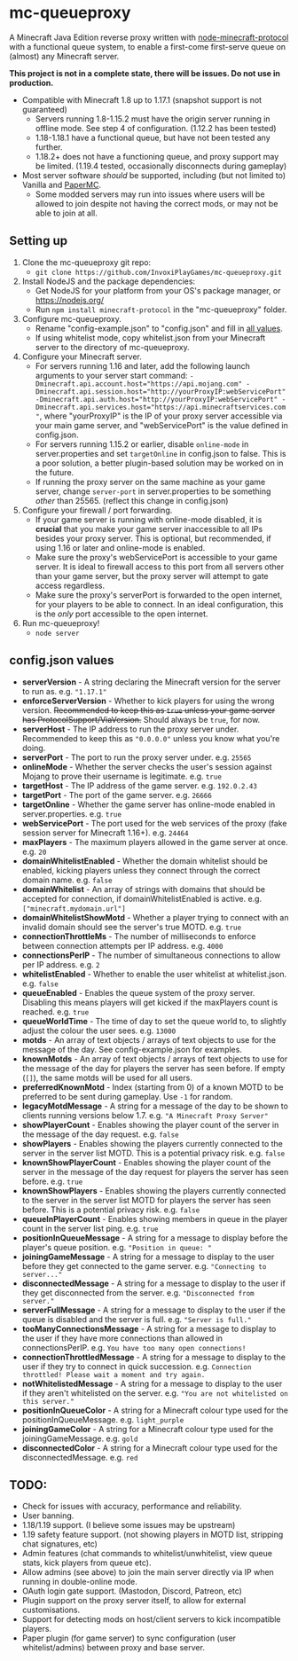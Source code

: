 # mc-queueproxy

A Minecraft Java Edition reverse proxy written with [node-minecraft-protocol](https://github.com/PrismarineJS/node-minecraft-protocol) with a functional queue system, to enable a first-come first-serve queue on (almost) any Minecraft server.

**This project is not in a complete state, there will be issues. Do not use in production.**

- Compatible with Minecraft 1.8 up to 1.17.1 (snapshot support is not guaranteed)
	- Servers running 1.8-1.15.2 must have the origin server running in offline mode. See step 4 of configuration. (1.12.2 has been tested)
    - 1.18-1.18.1 have a functional queue, but have not been tested any further.
    - 1.18.2+ does not have a functioning queue, and proxy support may be limited. (1.19.4 tested, occasionally disconnects during gameplay)
- Most server software *should* be supported, including (but not limited to) Vanilla and [PaperMC](https://papermc.io/).
    - Some modded servers may run into issues where users will be allowed to join despite not having the correct mods, or may not be able to join at all.

## Setting up

1. Clone the mc-queueproxy git repo:
    - `git clone https://github.com/InvoxiPlayGames/mc-queueproxy.git`
2. Install NodeJS and the package dependencies:
    - Get NodeJS for your platform from your OS's package manager, or https://nodejs.org/
	- Run `npm install minecraft-protocol` in the "mc-queueproxy" folder.
3. Configure mc-queueproxy.
    - Rename "config-example.json" to "config.json" and fill in [all values](#config-json-values).
    - If using whitelist mode, copy whitelist.json from your Minecraft server to the directory of mc-queueproxy.
4. Configure your Minecraft server.
    - For servers running 1.16 and later, add the following launch arguments to your server start command: `-Dminecraft.api.account.host="https://api.mojang.com" -Dminecraft.api.session.host="http://yourProxyIP:webServicePort" -Dminecraft.api.auth.host="http://yourProxyIP:webServicePort" -Dminecraft.api.services.host="https://api.minecraftservices.com"`, where "yourProxyIP" is the IP of your proxy server accessible via your main game server, and "webServicePort" is the value defined in config.json.
	- For servers running 1.15.2 or earlier, disable `online-mode` in server.properties and set `targetOnline` in config.json to false. This is a poor solution, a better plugin-based solution may be worked on in the future.
	- If running the proxy server on the same machine as your game server, change `server-port` in server.properties to be something *other* than 25565. (reflect this change in config.json)
5. Configure your firewall / port forwarding.
    - If your game server is running with online-mode disabled, it is **crucial** that you make your game server inaccessible to all IPs besides your proxy server. This is optional, but recommended, if using 1.16 or later and online-mode is enabled.
	- Make sure the proxy's webServicePort is accessible to your game server. It is ideal to firewall access to this port from all servers other than your game server, but the proxy server will attempt to gate access regardless.
	- Make sure the proxy's serverPort is forwarded to the open internet, for your players to be able to connect. In an ideal configuration, this is the *only* port accessible to the open internet.
6. Run mc-queueproxy!
    - `node server`

## config.json values

- **serverVersion** - A string declaring the Minecraft version for the server to run as. e.g. `"1.17.1"`
- **enforceServerVersion** - Whether to kick players for using the wrong version. ~~Recommended to keep this as `true` unless your game server has ProtocolSupport/ViaVersion.~~ Should always be `true`, for now.
- **serverHost** - The IP address to run the proxy server under. Recommended to keep this as `"0.0.0.0"` unless you know what you're doing.
- **serverPort** - The port to run the proxy server under. e.g. `25565`
- **onlineMode** - Whether the server checks the user's session against Mojang to prove their username is legitimate. e.g. `true`
- **targetHost** - The IP address of the game server. e.g. `192.0.2.43`
- **targetPort** - The port of the game server. e.g. `26666`
- **targetOnline** - Whether the game server has online-mode enabled in server.properties. e.g. `true`
- **webServicePort** - The port used for the web services of the proxy (fake session server for Minecraft 1.16+). e.g. `24464`
- **maxPlayers** - The maximum players allowed in the game server at once. e.g. `20`
- **domainWhitelistEnabled** - Whether the domain whitelist should be enabled, kicking players unless they connect through the correct domain name. e.g. `false`
- **domainWhitelist** - An array of strings with domains that should be accepted for connection, if domainWhitelistEnabled is active. e.g. `["minecraft.mydomain.url"]`
- **domainWhitelistShowMotd** - Whether a player trying to connect with an invalid domain should see the server's true MOTD. e.g. `true`
- **connectionThrottleMs** - The number of milliseconds to enforce between connection attempts per IP address. e.g. `4000`
- **connectionsPerIP** - The number of simultaneous connections to allow per IP address. e.g. `2`
- **whitelistEnabled** - Whether to enable the user whitelist at whitelist.json. e.g. `false`
- **queueEnabled** - Enables the queue system of the proxy server. Disabling this means players will get kicked if the maxPlayers count is reached. e.g. `true`
- **queueWorldTime** - The time of day to set the queue world to, to slightly adjust the colour the user sees. e.g. `13000`
- **motds** - An array of text objects / arrays of text objects to use for the message of the day. See config-example.json for examples.
- **knownMotds** - An array of text objects / arrays of text objects to use for the message of the day for players the server has seen before. If empty (`[]`), the same motds will be used for all users.
- **preferredKnownMotd** - Index (starting from 0) of a known MOTD to be preferred to be sent during gameplay. Use `-1` for random.
- **legacyMotdMessage** - A string for a message of the day to be shown to clients running versions below 1.7. e.g. `"A Minecraft Proxy Server"`
- **showPlayerCount** - Enables showing the player count of the server in the message of the day request. e.g. `false`
- **showPlayers** - Enables showing the players currently connected to the server in the server list MOTD. This is a potential privacy risk. e.g. `false`
- **knownShowPlayerCount** - Enables showing the player count of the server in the message of the day request for players the server has seen before. e.g. `true`
- **knownShowPlayers** - Enables showing the players currently connected to the server in the server list MOTD for players the server has seen before. This is a potential privacy risk. e.g. `false`
- **queueInPlayerCount** - Enables showing members in queue in the player count in the server list ping. e.g. `true`
- **positionInQueueMessage** - A string for a message to display before the player's queue position. e.g. `"Position in queue: "`
- **joiningGameMessage** - A string for a message to display to the user before they get connected to the game server. e.g. `"Connecting to server..."`
- **disconnectedMessage** - A string for a message to display to the user if they get disconnected from the server. e.g. `"Disconnected from server."`
- **serverFullMessage** - A string for a message to display to the user if the queue is disabled and the server is full. e.g. `"Server is full."`
- **tooManyConnectionsMessage** - A string for a message to display to the user if they have more connections than allowed in connectionsPerIP. e.g. `You have too many open connections!`
- **connectionThrottledMessage** - A string for a message to display to the user if they try to connect in quick succession. e.g. `Connection throttled! Please wait a moment and try again.` 
- **notWhitelistedMessage** - A string for a message to display to the user if they aren't whitelisted on the server. e.g. `"You are not whitelisted on this server."`
- **positionInQueueColor** - A string for a Minecraft colour type used for the positionInQueueMessage. e.g. `light_purple`
- **joiningGameColor** - A string for a Minecraft colour type used for the joiningGameMessage. e.g. `gold`
- **disconnectedColor** - A string for a Minecraft colour type used for the disconnectedMessage. e.g. `red` 

## TODO:

- Check for issues with accuracy, performance and reliability.
- User banning.
- 1.18/1.19 support. (I believe some issues may be upstream)
- 1.19 safety feature support. (not showing players in MOTD list, stripping chat signatures, etc)
- Admin features (chat commands to whitelist/unwhitelist, view queue stats, kick players from queue etc).
- Allow admins (see above) to join the main server directly via IP when running in double-online mode.
- OAuth login gate support. (Mastodon, Discord, Patreon, etc)
- Plugin support on the proxy server itself, to allow for external customisations.
- Support for detecting mods on host/client servers to kick incompatible players.
- Paper plugin (for game server) to sync configuration (user whitelist/admins) between proxy and base server.
